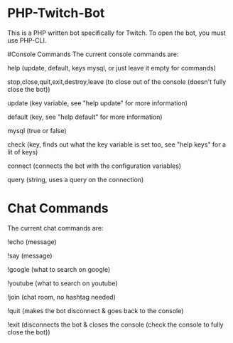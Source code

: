 # PHP-Twitch-Bot
This is a PHP written bot specifically for Twitch.
To open the bot, you must use PHP-CLI.

#Console Commands
The current console commands are:

help (update, default, keys mysql, or just leave it empty for commands)

stop,close,quit,exit,destroy,leave (to close out of the console (doesn't fully close the bot))

update (key variable, see "help update" for more information)

default (key, see "help default" for more information)

mysql (true or false)

check (key, finds out what the key variable is set too, see "help keys" for a lit of keys)

connect (connects the bot with the configuration variables)

query (string, uses a query on the connection)


# Chat Commands
The current chat commands are:

!echo (message)

!say (message)

!google (what to search on google)

!youtube (what to search on youtube)

!join (chat room, no hashtag needed)

!quit (makes the bot disconnect & goes back to the console)

!exit (disconnects the bot & closes the console (check the console to fully close the bot))


